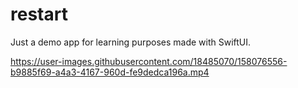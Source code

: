 # restart
Just a demo app for learning purposes made with SwiftUI.



https://user-images.githubusercontent.com/18485070/158076556-b9885f69-a4a3-4167-960d-fe9dedca196a.mp4
